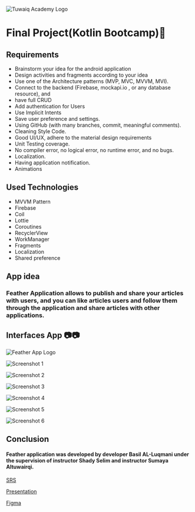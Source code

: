 
![Tuwaiq Academy Logo](https://camo.githubusercontent.com/37ca472e2afb74974a0314d89af8f470422a79582bed0d188f9927777230195d/68747470733a2f2f6c61756e63682e73612f6173736574732f696d616765732f6c6f676f732f7475776169712d61636164656d792d6c6f676f2e737667)


# **Final Project(Kotlin Bootcamp)🎉**

## **Requirements**

- Brainstorm your idea for the android application
- Design activities and fragments according to your idea
- Use one of the Architecture patterns (MVP, MVC, MVVM, MVI).
- Connect to the backend (Firebase, mockapi.io , or any database resource), and
- have full CRUD
- Add authentication for Users
- Use Implicit Intents
- Save user preference and settings.
- Using GitHub (with many branches, commit, meaningful comments).
- Cleaning Style Code.
- Good UI/UX, adhere to the material design requirements
- Unit Testing coverage.
- No compiler error, no logical error, no runtime error, and no bugs.
- Localization.
- Having application notification.
- Animations



## **Used Technologies**
- MVVM Pattern
- Firebase
- Coil
- Lottie
- Coroutines
- RecyclerView
- WorkManager
- Fragments
- Localization
- Shared preference


## App idea

### Feather  Application allows  to publish and share your articles with users, and you can like articles  users and follow them through the application and share articles with other applications.




## Interfaces App :camera:📷

![Feather App Logo](https://user-images.githubusercontent.com/91476827/148527193-6db4948f-8337-4888-b193-669311ad3764.png)


![Screenshot 1](https://user-images.githubusercontent.com/91476827/150794367-8d05aaf9-d885-44a9-a08f-2e9111da5e12.jpg)


![Screenshot 2](https://user-images.githubusercontent.com/91476827/150794383-c56db9a3-c07d-467f-a662-c4a696e8be32.jpg)


![Screenshot 3](https://user-images.githubusercontent.com/91476827/150794403-1092bd7e-e30f-4f71-bf1c-e6e6a7125877.jpg)


![Screenshot 4](https://user-images.githubusercontent.com/91476827/150794417-8ef5caf5-52a8-42f2-b92f-41d0ca236947.jpg)


![Screenshot 5](https://user-images.githubusercontent.com/91476827/150794356-4b000978-59b3-433e-a8ac-b14f2936106a.jpg)


![Screenshot 6](https://user-images.githubusercontent.com/91476827/150794340-9a609456-9677-416b-b3d3-9f939fb6f665.jpg)


## Conclusion
#### Feather application was developed by developer Basil AL-Luqmani under the supervision of instructor Shady Selim and instructor Sumaya Altuwairqi.



[SRS](https://drive.google.com/file/d/1jpAqaH3_IUIU0YSwCOZk-wFDjZA62s3U/view)

[Presentation](https://drive.google.com/file/d/1uqoxDf5lRSu_n2fWLMcE2a9h5HWBPZIf/view)

[Figma](https://www.figma.com/file/iun1dFK68lNcB5EzBOpirk/Feather-App)

